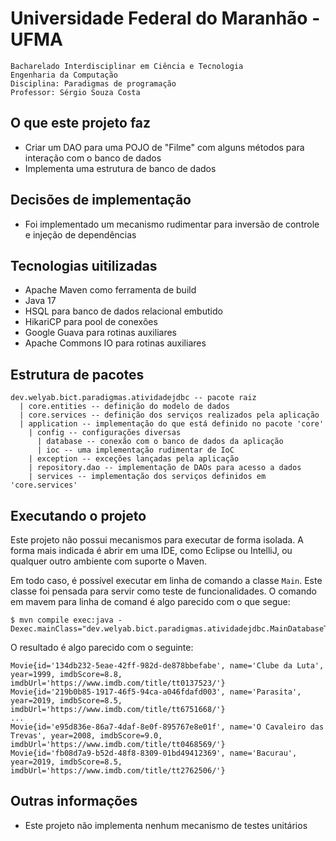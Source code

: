 # Universidade Federal do Maranhão - UFMA

```
Bacharelado Interdisciplinar em Ciência e Tecnologia
Engenharia da Computação
Disciplina: Paradigmas de programação
Professor: Sérgio Souza Costa
```

## O que este projeto faz

* Criar um DAO para uma POJO de "Filme" com alguns métodos para interação com o banco de dados
* Implementa uma estrutura de banco de dados

## Decisões de implementação

* Foi implementado um mecanismo rudimentar para inversão de controle e injeção de dependências

## Tecnologias uitilizadas

* Apache Maven como ferramenta de build
* Java 17
* HSQL para banco de dados relacional embutido
* HikariCP para pool de conexões
* Google Guava para rotinas auxiliares
* Apache Commons IO para rotinas auxiliares

## Estrutura de pacotes

```
dev.welyab.bict.paradigmas.atividadejdbc -- pacote raiz
  | core.entities -- definição do modelo de dados
  | core.services -- definição dos serviços realizados pela aplicação
  | application -- implementação do que está definido no pacote 'core'
    | config -- configurações diversas
      | database -- conexão com o banco de dados da aplicação
      | ioc -- uma implementação rudimentar de IoC
    | exception -- exceções lançadas pela aplicação
    | repository.dao -- implementação de DAOs para acesso a dados
    | services -- implementação dos serviços definidos em 'core.services'
```

## Executando o projeto

Este projeto não possui mecanismos para executar de forma isolada. A forma mais indicada é abrir em uma IDE, como
Eclipse ou IntelliJ, ou qualquer outro ambiente com suporte o Maven.

Em todo caso, é possível executar em linha de comando a classe `Main`. Este classe foi pensada para servir como teste de
funcionalidades. O comando em mavem para linha de comand é algo parecido com o que segue:

```
$ mvn compile exec:java -Dexec.mainClass="dev.welyab.bict.paradigmas.atividadejdbc.MainDatabaseTest"
```

O resultado é algo parecido com o seguinte:

```
Movie{id='134db232-5eae-42ff-982d-de878bbefabe', name='Clube da Luta', year=1999, imdbScore=8.8, imdbUrl='https://www.imdb.com/title/tt0137523/'}
Movie{id='219b0b85-1917-46f5-94ca-a046fdafd003', name='Parasita', year=2019, imdbScore=8.5, imdbUrl='https://www.imdb.com/title/tt6751668/'}
...
Movie{id='e95d836e-86a7-4daf-8e0f-895767e8e01f', name='O Cavaleiro das Trevas', year=2008, imdbScore=9.0, imdbUrl='https://www.imdb.com/title/tt0468569/'}
Movie{id='fb08d7a9-b52d-48f8-8309-01bd49412369', name='Bacurau', year=2019, imdbScore=8.5, imdbUrl='https://www.imdb.com/title/tt2762506/'}
```

## Outras informações

* Este projeto não implementa nenhum mecanismo de testes unitários